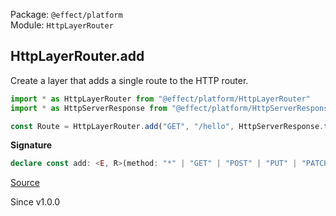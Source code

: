 Package: `@effect/platform`<br />
Module: `HttpLayerRouter`<br />

## HttpLayerRouter.add

Create a layer that adds a single route to the HTTP router.

```ts
import * as HttpLayerRouter from "@effect/platform/HttpLayerRouter"
import * as HttpServerResponse from "@effect/platform/HttpServerResponse"

const Route = HttpLayerRouter.add("GET", "/hello", HttpServerResponse.text("Hello, World!"))
```

**Signature**

```ts
declare const add: <E, R>(method: "*" | "GET" | "POST" | "PUT" | "PATCH" | "DELETE" | "OPTIONS", path: PathInput, handler: Effect.Effect<HttpServerResponse.HttpServerResponse, E, R> | ((request: HttpServerRequest.HttpServerRequest) => Effect.Effect<HttpServerResponse.HttpServerResponse, E, R>), options?: { readonly uninterruptible?: boolean | undefined; }) => Layer.Layer<never, never, HttpRouter | Request.From<"Requires", Exclude<R, Provided>> | Request.From<"Error", E>>
```

[Source](https://github.com/Effect-TS/effect/tree/main/packages/platform/src/HttpLayerRouter.ts#L300)

Since v1.0.0
